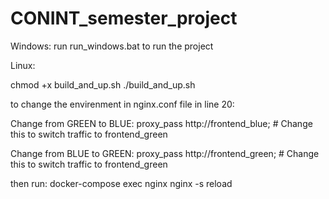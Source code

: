 # CONINT_semester_project

Windows:
run run_windows.bat to run the project

Linux:

chmod +x build_and_up.sh
./build_and_up.sh


to change the envirenment in nginx.conf file in line 20:

Change from GREEN to BLUE:
proxy_pass http://frontend_blue; # Change this to switch traffic to frontend_green


Change from BLUE to GREEN:
proxy_pass http://frontend_green; # Change this to switch traffic to frontend_green

then run:
docker-compose exec nginx nginx -s reload